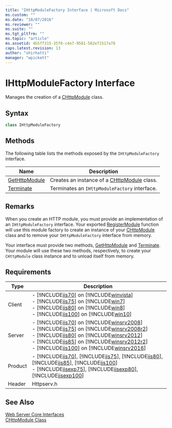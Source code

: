 ```yaml
---
title: "IHttpModuleFactory Interface | Microsoft Docs"
ms.custom: ""
ms.date: "10/07/2016"
ms.reviewer: ""
ms.suite: ""
ms.tgt_pltfrm: ""
ms.topic: "article"
ms.assetid: 4b5ff315-35f8-c4e7-9581-562e71517a78
caps.latest.revision: 13
author: "shirhatti"
manager: "wpickett"
---
```

# IHttpModuleFactory Interface
Manages the creation of a [CHttpModule](../../../webdevelopment-reference\native-code-api\webdev-native-api-reference/chttpmodule-class.md) class.  
  
## Syntax  
  
```cpp  
class IHttpModuleFactory  
```  
  
## Methods  
 The following table lists the methods exposed by the `IHttpModuleFactory` interface.  
  
|Name|Description|  
|----------|-----------------|  
|[GetHttpModule](../../../webdevelopment-reference\native-code-api\webdev-native-api-reference/ihttpmodulefactory-gethttpmodule-method.md)|Creates an instance of a [CHttpModule](../../../webdevelopment-reference\native-code-api\webdev-native-api-reference/chttpmodule-class.md) class.|  
|[Terminate](../../../webdevelopment-reference\native-code-api\webdev-native-api-reference/ihttpmodulefactory-terminate-method.md)|Terminates an `IHttpModuleFactory` interface.|  
  
## Remarks  
 When you create an HTTP module, you must provide an implementation of an `IHttpModuleFactory` interface. Your exported [RegisterModule](../../../webdevelopment-reference\native-code-api\webdev-native-api-reference/pfn-registermodule-function.md) function will use this module factory to create an instance of your [CHttpModule](../../../webdevelopment-reference\native-code-api\webdev-native-api-reference/chttpmodule-class.md) class and to remove your `IHttpModuleFactory` interface from memory.  
  
 Your interface must provide two methods, [GetHttpModule](../../../webdevelopment-reference\native-code-api\webdev-native-api-reference/ihttpmodulefactory-gethttpmodule-method.md) and [Terminate](../../../webdevelopment-reference\native-code-api\webdev-native-api-reference/ihttpmodulefactory-terminate-method.md). Your module will use these two methods, respectively, to create your `CHttpModule` class instance and to unload itself from memory.  
  
## Requirements  
  
|Type|Description|  
|----------|-----------------|  
|Client|-   [!INCLUDE[iis70](../../../wmi-provider/includes/iis70-md.md)] on [!INCLUDE[winvista](../../../wmi-provider/includes/winvista-md.md)]<br />-   [!INCLUDE[iis75](../../../wmi-provider/includes/iis75-md.md)] on [!INCLUDE[win7](../../../wmi-provider/includes/win7-md.md)]<br />-   [!INCLUDE[iis80](../../../wmi-provider/includes/iis80-md.md)] on [!INCLUDE[win8](../../../wmi-provider/includes/win8-md.md)]<br />-   [!INCLUDE[iis100](../../../wmi-provider/includes/iis100-md.md)] on [!INCLUDE[win10](../../../wmi-provider/includes/win10-md.md)]|  
|Server|-   [!INCLUDE[iis70](../../../wmi-provider/includes/iis70-md.md)] on [!INCLUDE[winsrv2008](../../../wmi-provider/includes/winsrv2008-md.md)]<br />-   [!INCLUDE[iis75](../../../wmi-provider/includes/iis75-md.md)] on [!INCLUDE[winsrv2008r2](../../../wmi-provider/includes/winsrv2008r2-md.md)]<br />-   [!INCLUDE[iis80](../../../wmi-provider/includes/iis80-md.md)] on [!INCLUDE[winsrv2012](../../../wmi-provider/includes/winsrv2012-md.md)]<br />-   [!INCLUDE[iis85](../../../wmi-provider/includes/iis85-md.md)] on [!INCLUDE[winsrv2012r2](../../../wmi-provider/includes/winsrv2012r2-md.md)]<br />-   [!INCLUDE[iis100](../../../wmi-provider/includes/iis100-md.md)] on [!INCLUDE[winsrv2016](../../../wmi-provider/includes/winsrv2016-md.md)]|  
|Product|-   [!INCLUDE[iis70](../../../wmi-provider/includes/iis70-md.md)], [!INCLUDE[iis75](../../../wmi-provider/includes/iis75-md.md)], [!INCLUDE[iis80](../../../wmi-provider/includes/iis80-md.md)], [!INCLUDE[iis85](../../../wmi-provider/includes/iis85-md.md)], [!INCLUDE[iis100](../../../wmi-provider/includes/iis100-md.md)]<br />-   [!INCLUDE[iisexp75](../../../webdevelopment-reference\native-code-api\webdev-native-api-reference/includes/iisexp75-md.md)], [!INCLUDE[iisexp80](../../../webdevelopment-reference\native-code-api\webdev-native-api-reference/includes/iisexp80-md.md)], [!INCLUDE[iisexp100](../../../webdevelopment-reference\native-code-api\webdev-native-api-reference/includes/iisexp100-md.md)]|  
|Header|Httpserv.h|  
  
## See Also  
 [Web Server Core Interfaces](../../../webdevelopment-reference\native-code-api\webdev-native-api-reference/web-server-core-interfaces.md)   
 [CHttpModule Class](../../../webdevelopment-reference\native-code-api\webdev-native-api-reference/chttpmodule-class.md)